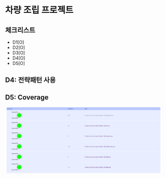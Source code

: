 # 차량 조립 프로젝트
## 체크리스트
- D1[O]
- D2[O]
- D3[O]
- D4[O]
- D5[O]

## D4: 전략패턴 사용
## D5: Coverage
![D5](https://github.com/BeomsooKimVino/CRA_2025/blob/master/Coverage.png)
